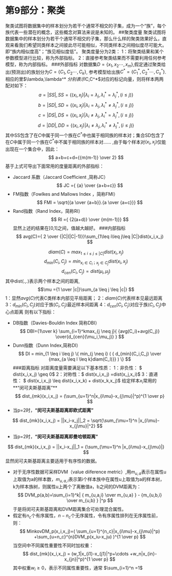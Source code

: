 
# 第9部分：聚类
聚类试图将数据集中的样本划分为若干个通常不相交的子集，成为一个“族”，每个族代表一些潜在的概念，这些概念对算法来说是未知的。
##聚类度量
聚类试图将数据集中的样本划分为若干个通常不相交的子集，那么什么样的聚类效果好么，直观来看我们希望同类样本之间彼此尽可能相似，不同类样本之间相似度尽可能大。即“族内相似度高”；“族见相似度低”。
聚类度量分为2类：
1：将聚类结果和某个参数模型进行比较，称为外部指标。
2：直接参考聚类结果而不需要利用任何参考模型，称为内部指标。
###外部指标
对数据集$D=\{x_1,x_2\cdots,x_m\}$,假定通过聚类给出(预测出)的族划分为$C=\{C_1,C_2\cdots,C_k\}$, 参考模型给出族$C^*=\{C_1^*,C_2^*\cdots,C_s^*\}$.相应的里$\lambda,\lambda^* $分别表示$C,C^*$对应的标记向量，则将样本两两配对如下：
$$
a=|SS|,SS=\{(x_i,x_j) | \lambda_i = \lambda_j, \lambda_i^* = \lambda_j^*,(i \leq j) \}
$$
$$
b=|SD|,SD=\{(x_i,x_j) | \lambda_i = \lambda_j, \lambda_i^* \neq \lambda_j^*,(i \leq j) \}
$$
$$
c=|DS|,DS=\{(x_i,x_j) | \lambda_i \neq \lambda_j, \lambda_i^* = \lambda_j^*,(i \leq j) \}
$$
$$
d=|DD|,DD=\{(x_i,x_j) | \lambda_i \neq \lambda_j, \lambda_i^* \neq\lambda_j^*,(i \leq j) \}
$$
其中SS包含了在$C$中属于同一个族在$C^*$中也属于相同族的样本对；集合SD包含了在$C$中属于同一个族在$C^*$中不属于相同族的样本对......
,由于每个样本对$(x_i,x_j)$仅能出现在一个集合中，因此：
$$
a+b+c+d={{m(m-1)} \over 2}
$$
基于上式可导出下面常用的度量距离的外部指标：
* Jaccard 系数（Jaccard Coefficient ,简称JC）
$$
JC ={ {a} \over {a+b+c}}
$$
* FM指数（Fowlkes and Mallows Index ，简称FMI）
$$
FMI = \sqrt{{a \over {a+b}}.{a \over {a+c}}}
$$
* Rand指数（Rand Index，简称RI）
$$
RI ={ {2(a+d)} \over {m(m-1)}}
$$
显然上述的结果在[0,1]之间，值越大越好。
###内部指标
$$
avg(C)={ 2 \over {|C|(|C|-1)}}\sum_{1\leq i\leq j\leq |C|}dist(x_i,x_j)
$$

$$
diam(C)=max_{1\leq i\leq j\leq |C|}dist(x_i,x_j)
$$
$$
d_{min}(C_i,C_j)=min_{x_i \in C_i ；x_j \in C_j}dist(x_i,x_j)
$$
$$
d_{cen}(C_i,C_j)=dist(\mu_i,\mu_j)
$$
其中dist(.,.)表示两个样本之间的距离,
$$\mu ={1 \over |c|}\sum_{a \leq j \leq |c|}  $$
1：显然$avg(C)$代表C类样本内部见平局距离；
2：$diam(C)$代表样本见最远距离
3：$d_{min}(C_i,C_j)$对应于族$(C_i,C_j)$最近样本间距离
4：$d_{cen}(C_i,C_j)$对应于族$(C_i,C_j)$中心点距离
则有以下指标：
* DB指数（Davies-Bouldin Index 简称DBI）
$$
DBI={1\over k} \sum_{i=1}^kmax_{j \neq j}{  {avg(C_i)+avg(C_j)} \over{d_{cen}(\mu_i,\mu_j)} }
$$
* Dunn指数（Dunn Index,简称DI）
$$
DI = min_{1 \leq i \leq j} \{ min_{j \neq i}  ( { d_{min}(C_i,C_j) \over {max_{a \leq l \leq k}diam(C_l)}} ) \}
$$
###距离指标
对距离度量需要满足以下基本性质：
1：非负性： $ dist(x_i,x_j) \geq 0$
2：对称性：$ dist(x_i,x_j) =dist(x_j,x_i)$
3：直递性： $ dist(x_i,x_j) \leq  dist(x_i,x_k) +  dist(x_k,x_j)$
给定样本$x_i$常用的**“闵可夫斯基距离”**
$$
dist_{mk}(x_i,x_j) = (\sum_{u=1}^n|x_{i\mu}-x_{j\mu}|^p)^{1 \over p}
$$
* 当p=2时，**“闵可夫斯基距离即欧式距离”**

$$
dist_{mk}(x_i,x_j) = ||x_i-x_j||_2 = \sqrt{\sum_{\mu=1}^n |x_{i\mu}-x_{j\mu}|^2}
$$
* 当p=2时，**“闵可夫斯基距离即曼哈顿距离”**

$$
dist_{mk}(x_i,x_j) = ||x_i-x_j||_1 = {\sum_{\mu=1}^n |x_{i\mu}-x_{j\mu}|}
$$
显然闵可夫斯基距离主要适用于有序性的数据。
* 对于无序性数据可采样DVM（value diiference metric）,用$m_{u,a}$表示在属性u上取值为a的样本数，$m_{u,a,i}$表示第i个样本族中在属性u上取值为a的样本树，k为样本族树，则属性u上两个了离散值a，b之间的DVM距离为：
$$
DVM_p(a,b)=\sum_{i=1}^k| { m_{u,a,i} \over m_{u,a} } - {m_{u,b,i} \over m_{u,b} } |^p
$$
于是将闵可夫斯基距离和DVM距离集合可处理混合属性。
* 假定有$n_c$个有序属性，$n-n_c$个无序属性，令有序属性排列在无序属性前，则：
$$
MinkovDM_p(x_i,x_j)=(  \sum_{u=1}^{n_c}|x_{i\mu}-x_{j\mu}|^p) +\sum_{u=n_c}^{n}DVM_p(x_iu-x_ju)   )^{1 \over p}
$$
当空间中不同属性重要性不同时加权重：
$$
dist_{mk}(x_i,x_j) = (w_1|x_{i1}-x_{j1}|^p+\cdots +w_n|x_{in}-x_{jn}|^p)^{1 \over p}
$$
其中权重$w_i \geq 0$，表示不同属性重要性，通常 $\sum_{i=1}^n =1$

















